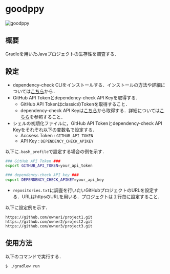 # goodppy
![goodppy](images/goodppy_logo.svg "goodppy")

## 概要
Gradleを用いたJavaプロジェクトの生存性を調査する．

## 設定
* dependency-check CLIをインストールする．インストールの方法や詳細については[こちら](http://jeremylong.github.io/DependencyCheck/dependency-check-cli/index.html)から．
* GitHub API Tokenとdependency-check API Keyを取得する．
  * GitHub API TokenはclassicのTokenを取得すること．
  * dependency-check API Keyは[こちら](https://nvd.nist.gov/developers/request-an-api-key)から取得する．詳細については[こちら](https://github.com/jeremylong/DependencyCheck?tab=readme-ov-file#nvd-api-key-highly-recommended)を参照すること．
* シェルの初期化ファイルに，GitHub API Tokenとdependency-check API Keyをそれぞれ以下の変数名で設定する．
  * Accsess Token : `GITHUB_API_TOKEN`
  * API Key : `DEPENDENCY_CHECK_APIKEY`

以下に`.bash_profile`で設定する場合の例を示す．

```bash
### GitHub API Token ###
export GITHUB_API_TOKEN=your_api_token

### dependency-check API key ###
export DEPENDENCY_CHECK_APIKEY=your_api_key
```

* `repositories.txt`に調査を行いたいGitHubプロジェクトのURLを設定する．URLはhttpsのURLを用いる．プロジェクトは１行毎に設定すること．

以下に設定例を示す．
```text
https://github.com/owner1/project1.git
https://github.com/owner2/project2.git
https://github.com/owner3/project3.git
```

## 使用方法
以下のコマンドで実行する．
```bash
$ ./gradlew run
```

